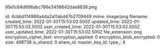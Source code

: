 95e1c64d696abc786e3456642dae8836.png

id: 4cbbd114988a4da2a11abd47b2709449
mime: image/png
filename: 
created_time: 2022-01-30T15:53:02.500Z
updated_time: 2022-01-30T15:53:02.500Z
user_created_time: 2022-01-30T15:53:02.500Z
user_updated_time: 2022-01-30T15:53:02.500Z
file_extension: png
encryption_cipher_text: 
encryption_applied: 0
encryption_blob_encrypted: 0
size: 498738
is_shared: 0
share_id: 
master_key_id: 
type_: 4